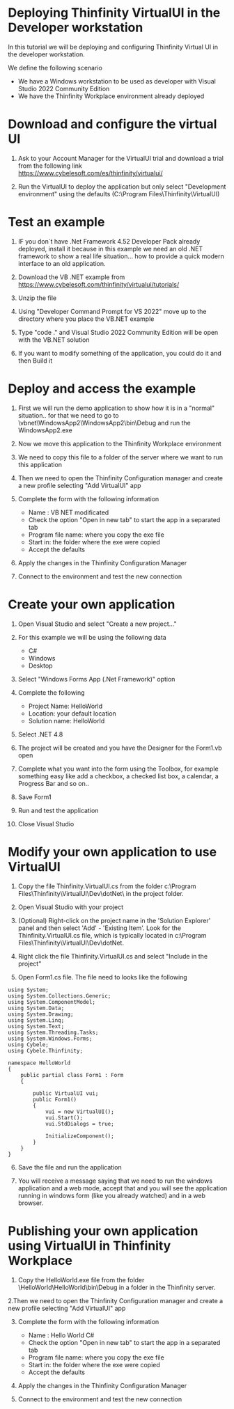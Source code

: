 # Deploying Thinfinity VirtualUI in the Developer workstation

In this tutorial we will be deploying and configuring Thinfinity Virtual UI in the developer workstation. 

We define the following scenario
- We have a Windows workstation to be used as developer with Visual Studio 2022 Community Edition 
- We have the Thinfinity Workplace environment already deployed 

Download and configure the virtual UI
=

1. Ask to your Account Manager for the VirtualUI trial and download a trial from the following link https://www.cybelesoft.com/es/thinfinity/virtualui/

2. Run the VirtualUI to deploy the application but only select "Development environment" using the defaults (C:\Program Files\Thinfinity\VirtualUI)


Test an example
=

1. IF you don´t have .Net Framework 4.52 Developer Pack already deployed, install it because in this example we need an old .NET framework to show a real life situation... how to provide a quick modern interface to an old application.

2. Download the VB .NET example from https://www.cybelesoft.com/thinfinity/virtualui/tutorials/

3. Unzip the file

4. Using "Developer Command Prompt for VS 2022" move up to the directory where you place the VB.NET example

5. Type "code ." and Visual Studio 2022 Community Edition will be open with the VB.NET solution

6. If you want to modify something of the application, you could do it and then Build it


Deploy and access the example  
= 

1. First we will run the demo application to show how it is in a "normal" situation.. for that we need to go to <your folder>\vbnet\WindowsApp2\WindowsApp2\bin\Debug and run the WindowsApp2.exe

2. Now we move this application to the Thinfinity Workplace environment

3. We need to copy this file to a folder of the server where we want to run this application

4. Then we need to open the Thinfinity Configuration manager and create a new profile selecting "Add VirtualUI" app

5. Complete the form with the following information
    - Name : VB NET modificated
    - Check the option "Open in new tab" to start the app in a separated tab
    - Program file name: where you copy the exe file
    - Start in: the folder where the exe were copied
    - Accept the defaults
  
6. Apply the changes in the Thinfinity Configuration Manager

7. Connect to the environment and test the new connection

Create your own application
=

1. Open Visual Studio and select "Create a new project..."

2. For this example we will be using the following data
    - C#
    - Windows
    - Desktop
  
3. Select "Windows Forms App (.Net Framework)" option

4.  Complete the following
    - Project Name: HelloWorld
    - Location: your default location
    - Solution name: HelloWorld

5. Select .NET 4.8 

6. The project will be created and you have the Designer for the Form1.vb open

7. Complete what you want into the form using the Toolbox, for example something easy like add a checkbox, a checked list box, a calendar, a Progress Bar and so on..

8. Save Form1

9. Run and test the application

10. Close Visual Studio

Modify your own application to use VirtualUI
=

1. Copy the file Thinfinity.VirtualUI.cs from the folder c:\Program Files\Thinfinity\VirtualUI\Dev\dotNet\ in the project folder.

2. Open Visual Studio with your project

3. (Optional) Right-click on the project name in the 'Solution Explorer' panel and then select 'Add' - 'Existing Item'. Look for the Thinfinity.VirtualUI.cs file, which is typically located in c:\Program Files\Thinfinity\VirtualUI\Dev\dotNet\.

4. Right click the file Thinfinity.VirtualUI.cs and select "Include in the project"

5. Open Form1.cs file. The file need to looks like the following
```
using System;
using System.Collections.Generic;
using System.ComponentModel;
using System.Data;
using System.Drawing;
using System.Linq;
using System.Text;
using System.Threading.Tasks;
using System.Windows.Forms;
using Cybele;
using Cybele.Thinfinity;

namespace HelloWorld
{
    public partial class Form1 : Form
    {

        public VirtualUI vui;
        public Form1()
        {
            vui = new VirtualUI();
            vui.Start();
            vui.StdDialogs = true;

            InitializeComponent();
        }
    }
}

```

6. Save the file and run the application

7. You will receive a message saying that we need to run the windows application and a web mode, accept that and you will see the application running in windows form (like you already watched) and in a web browser.
   

Publishing your own application using VirtualUI in Thinfinity Workplace
=

1. Copy the HelloWorld.exe file from the folder <your folder>\HelloWorld\HelloWorld\bin\Debug in a folder in the Thinfinity server.

2.Then we need to open the Thinfinity Configuration manager and create a new profile selecting "Add VirtualUI" app

3. Complete the form with the following information
    - Name : Hello World C# 
    - Check the option "Open in new tab" to start the app in a separated tab
    - Program file name: where you copy the exe file
    - Start in: the folder where the exe were copied
    - Accept the defaults
  
6. Apply the changes in the Thinfinity Configuration Manager

7. Connect to the environment and test the new connection
